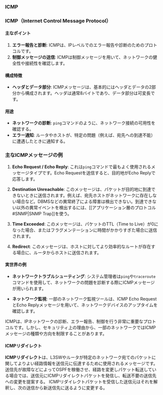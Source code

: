 ### ICMP
### ICMP（Internet Control Message Protocol）

#### 主なポイント
1. **エラー報告と診断**: ICMPは、IPレベルでのエラー報告や診断のためのプロトコルです。
2. **制御メッセージの送信**: ICMPは制御メッセージを用いて、ネットワークの健全性や接続性を確認します。

#### 構成特徴
- **ヘッダとデータ部分**: ICMPメッセージは、基本的にはヘッダとデータの2部分から構成されます。ヘッダは通常8バイトであり、データ部分は可変長です。

#### 用途
- **ネットワークの診断**: `ping`コマンドのように、ネットワーク接続の可用性を確認する。
- **エラー通知**: ルータやホストが、特定の問題（例えば、宛先への到達不能）に遭遇したときに通知する。

### 主なICMPメッセージの例

1. **Echo Request / Echo Reply**: これは`ping`コマンドで最もよく使用されるメッセージタイプです。Echo Requestを送信すると、目的地がEcho Replyで応答します。
  
2. **Destination Unreachable**: このメッセージは、パケットが目的地に到達できないときに送信されます。例えば、宛先ホストがネットワークに存在しない場合など。DBMSなどの異常終了による障害は検出できない。到達できない以外の異常イベントを検出するには、[[アプリケーション層のプロトコル#SNMP|SNMP Trap]]を使う。
  
3. **Time Exceeded**: このメッセージは、パケットのTTL（Time to Live）が0になった場合、またはフラグメンテーションに時間がかかりすぎた場合に送信されます。
  
4. **Redirect**: このメッセージは、ホストに対してより効率的なルートが存在する場合に、ルータからホストに送信されます。

#### 実世界の例

- **ネットワークトラブルシューティング**: システム管理者は`ping`や`traceroute`コマンドを使用して、ネットワークの問題を診断する際にICMPメッセージが用いられます。
  
- **ネットワーク監視**: 一部のネットワーク監視ツールは、ICMP Echo RequestとEcho Replyメッセージを用いて、ネットワークデバイスのアップタイムを確認します。

ICMPは、IPネットワークの診断、エラー報告、制御を行う非常に重要なプロトコルです。しかし、セキュリティ上の理由から、一部のネットワークではICMPメッセージの種類や方向を制限することがあります。

#### **ICMPリダイレクト**
**ICMPリダイレクト**は、L3SWやルータが特定のネットワーク宛てのパケットに関してよりよい経路情報を送信元に伝達するために使用されるメッセージです。
送信先が故障などによってOSPFを稼働させ、経路を変更しパケット転送している場合では、送信元にICMPリダイレクトパケットを発信し、転送不要の送信先への変更を提案する。
ICMPリダイレクトパケットを受信した送信元はそれを解釈し、次の送信から新送信先に送るように変更する。
